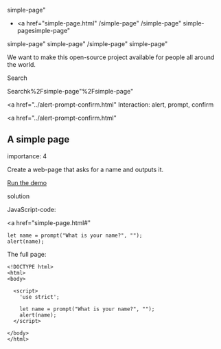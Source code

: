simple-page"

- <a href="simple-page.html"
  /simple-page"
  /simple-page"
  simple-pagesimple-page"

<!-- -->

simple-page"
simple-page"
/simple-page"
simple-page"

We want to make this open-source project available for people all around the world.

Search

Searchk%2Fsimple-page"%2Fsimple-page" </a>

<a href="../alert-prompt-confirm.html" Interaction: alert, prompt, confirm</span></a>

<a href="../alert-prompt-confirm.html"

## A simple page

<span class="task__importance" title="How important is the task, from 1 to 5">importance: 4</span>

Create a web-page that asks for a name and outputs it.

[Run the demo](simple-page.html#)

solution

JavaScript-code:

<a href="simple-page.html#"
<a href="simple-page.html#" class="toolbar__button toolbar__button_edit" title="open in sandbox"></a>

    let name = prompt("What is your name?", "");
    alert(name);

The full page:

    <!DOCTYPE html>
    <html>
    <body>

      <script>
        'use strict';

        let name = prompt("What is your name?", "");
        alert(name);
      </script>

    </body>
    </html>
